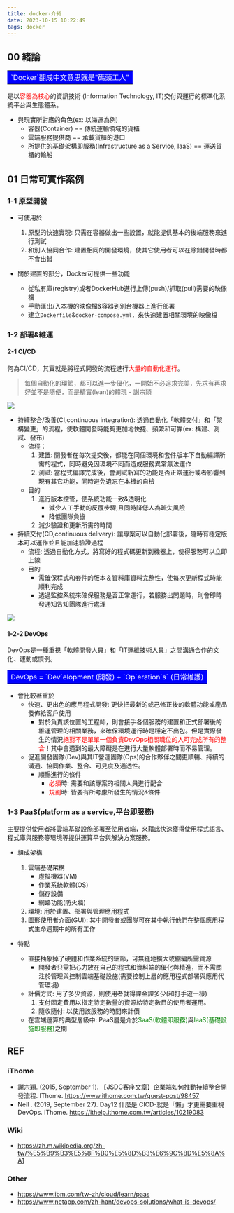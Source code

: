 ```yaml
---
title: docker-介紹
date: 2023-10-15 10:22:49
tags: docker
---
```


## 00 緒論

<table><tr><td bgcolor=0000FF>
 <font color=white> `Docker`翻成中文意思就是"碼頭工人" </font>
</table>

是以<font color=red>容器為核心</font>的資訊技術 (Information Technology, IT)交付與運行的標準化系統平台與生態體系。

- 與現實所對應的角色(ex: 以海運為例)
  * 容器(Container) == 傳統運輸領域的貨櫃
  * 雲端服務提供商 == 承載貨櫃的港口
  * 所提供的基礎架構即服務(Infrastructure as a Service, IaaS) == 運送貨櫃的輪船

<!--more-->

## 01 日常可實作案例
### 1-1 原型開發
- 可使用於
  1. 原型的快速實現: 只需在容器做出一些設置，就能提供基本的後端服務來進行測試
  2. 和別人協同合作: 建置相同的開發環境，使其它使用者可以在除錯開發時都不會出錯
   
- 關於建置的部分，Docker可提供一些功能
  * 從私有庫(registry)或者DockerHub進行上傳(push)/抓取(pull)需要的映像檔
  * 手動匯出/入本機的映像檔&容器到別台機器上進行部署
  * 建立`Dockerfile`&`docker-compose.yml`，來快速建置相關環境的映像檔 

### 1-2 部署&維運
#### 2-1 CI/CD

何為CI/CD，其實就是將程式開發的流程進行<font color=red>大量的自動化運行</font>。

> 每個自動化的環節，都可以進一步優化，一開始不必追求完美，先求有再求好並不是隨便，而是精實(lean)的體現 - 謝宗穎

![](https://i.imgur.com/Sydfxcj.png)

- 持續整合/改善(CI,continuous integration): 透過自動化「軟體交付」和「架構變更」的流程，使軟體開發時能夠更加地快捷、頻繁和可靠(ex: 構建、測試、發布)
  * 流程：
    1. 建置: 開發者在每次提交後，都能在同個環境和套件版本下自動編譯所需的程式，同時避免因環境不同而造成服務異常無法運作
    2. 測試: 當程式編譯完成後，會測試新寫的功能是否正常運行或者影響到現有其它功能，同時避免遺忘在本機的自檢
  * 目的
    1. 進行版本控管，使系統功能一致&透明化
       * 減少人工手動的反覆步驟,且同時降低人為疏失風險
       * 降低團隊負擔
    2. 減少驗證和更新所需的時間
- 持續交付(CD,continuous delivery): 讓專案可以自動化部署後，隨時有穩定版本可以運作並且能加速驗證過程
  * 流程: 透過自動化方式，將寫好的程式碼更新到機器上，使得服務可以立即上線
  * 目的
    * 需確保程式和套件的版本＆資料庫資料完整性，使每次更新程式時能順利完成 
    * 透過監控系統來確保服務是否正常運行，若服務出問題時，則會即時發通知告知團隊進行處理

![](https://hackmd.io/_uploads/rkYtCCeFn.png)
  
#### 1-2-2 DevOps
DevOps是一種重視「軟體開發人員」和「IT運維技術人員」之間溝通合作的文化、運動或慣例。

<table><tr><td bgcolor=0000FF>
 <font color=white> DevOps = `Dev`elopment (開發) + `Op`eration`s` (日常維護) </font>
</table>

- 會比較著重於
  * 快速、更出色的應用程式開發: 更快把最新的或己修正後的軟體功能或產品發佈給客戶使用
    * 對於負責該位置的工程師，則會接手各個服務的建置和正式部署後的維運管理的相關業務，來確保環境運行時是穩定不出包。但是實際發生的情況<font color=red>絕對不是單單一個負責DevOps相關職位的人可完成所有的整合</font>！其中會遇到的最大障礙是在進行大量軟體部署時而不易管理。
  * 促進開發團隊(Dev)與其IT營運團隊(Ops)的合作夥伴之間更順暢、持續的溝通、協同作業、整合、可見度及通透性。
    * 順暢進行的條件
      * <font color=red>必須</font>時: 需要和該專案的相關人員進行配合
      * <font color=red>規劃</font>時: 皆要有所考慮所發生的情況&條件

### 1-3 PaaS(platform as a service,平台即服務)

主要提供使用者將雲端基礎設施部署至使用者端，來藉此快速獲得使用程式語言、程式庫與服務等環境等提供運算平台與解決方案服務。

- 組成架構
  1. 雲端基礎架構
     * 虛擬機器(VM)
     * 作業系統軟體(OS)
     * 儲存設備
     * 網路功能(防火牆)
  2. 環境: 用於建置、部署與管理應用程式
  3. 圖形使用者介面(GUI): 其中開發者或團隊可在其中執行他們在整個應用程式生命週期中的所有工作

- 特點
  * 直接抽象掉了硬體和作業系統的細節，可無縫地擴大或縮編所需資源
    * 開發者只需把心力放在自己的程式和資料端的優化與精進，而不需關注於管理與控制雲端基礎設施(需要控制上層的應用程式部署與應用代管環境)
  * 計價方式: 用了多少資源，則使用者就得課金課多少(和打手遊一樣)
    1. 支付固定費用以指定特定數量的資源給特定數目的使用者運用。
    2. 隨收隨付: 以使用該服務的時間來計價
  * 在雲端運算的典型層級中: PaaS層是介於<font color=green>SaaS(軟體即服務)</font>與<font color=green>IaaS(基礎設施即服務)</font>之間

## REF
### iThome
- 謝宗穎. (2015, September 1). 【JSDC客座文章】企業端如何推動持續整合開發流程. IThome. https://www.ithome.com.tw/guest-post/98457
- Neil . (2019, September 27). Day12 什麼是 CICD-就是「懶」才更需要重視DevOps. IThome. https://ithelp.ithome.com.tw/articles/10219083

### Wiki
- https://zh.m.wikipedia.org/zh-tw/%E5%B9%B3%E5%8F%B0%E5%8D%B3%E6%9C%8D%E5%8A%A1

### Other
- https://www.ibm.com/tw-zh/cloud/learn/paas
- https://www.netapp.com/zh-hant/devops-solutions/what-is-devops/
